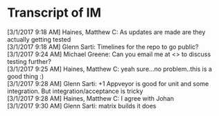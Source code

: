 # Transcript of IM

[‎3/‎1/‎2017 9:18 AM] Haines, Matthew C: As updates are made are they actually getting tested   
[‎3/‎1/‎2017 9:18 AM]  Glenn Sarti: Timelines for the repo to go public?   
[‎3/‎1/‎2017 9:24 AM]  Michael Greene: Can you email me at <> to discuss testing further?   
[‎3/‎1/‎2017 9:25 AM]  Haines, Matthew C: yeah sure...no problem..this is a good thing :)   
[‎3/‎1/‎2017 9:28 AM]  Glenn Sarti: +1 Appveyor is good for unit and some integration. But integration/acceptance is tricky   
[‎3/‎1/‎2017 9:28 AM]  Haines, Matthew C: I agree with Johan   
[‎3/‎1/‎2017 9:30 AM]  Glenn Sarti: matrix builds it does   
 
